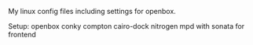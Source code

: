 My linux config files including settings for openbox.

Setup:
openbox
conky
compton
cairo-dock
nitrogen
mpd with sonata for frontend


